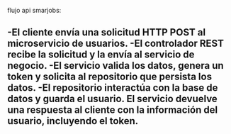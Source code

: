 flujo api smarjobs:

-El cliente envía una solicitud HTTP POST al microservicio de usuarios.
-El controlador REST recibe la solicitud y la envía al servicio de negocio.
-El servicio valida los datos, genera un token y solicita al repositorio que persista los datos.
-El repositorio interactúa con la base de datos y guarda el usuario.
El servicio devuelve una respuesta al cliente con la información del usuario, incluyendo el token.
-
